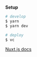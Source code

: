 **Setup**

```bash
# develop
$ yarn
$ yarn dev

# deploy
$ vc
```

[Nuxt.js docs](https://nuxtjs.org)
